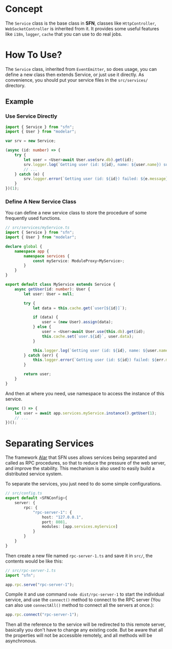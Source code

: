 <!-- title: Service; order: 10 -->
# Concept

The `Service` class is the base class in **SFN**, classes like 
`HttpController`, `WebSocketController` is inherited from it. It provides some
useful features like `i18n`, `logger`, `cache` that you can use to do real 
jobs.

# How To Use?

The `Service` class, inherited from `EventEmitter`, so does usage, you can 
define a new class then extends Service, or just use it directly. As 
convenience, you should put your service files in the `src/services/` 
directory.

## Example

### Use Service Directly

```typescript
import { Service } from "sfn";
import { User } from "modelar";

var srv = new Service;

(async (id: number) => {
    try {
        let user = <User>await User.use(srv.db).get(id);
        srv.logger.log(`Getting user (id: ${id}, name: ${user.name}) succeed.`);
        // ...
    } catch (e) {
        srv.logger.error(`Getting user (id: ${id}) failed: ${e.message}.`);
    }
})(1);
```

### Define A New Service Class

You can define a new service class to store the procedure of some frequently
used functions.

```typescript
// src/services/myService.ts
import { Service } from "sfn";
import { User } from "modelar";

declare global {
    namespace app {
        namespace services {
            const myService: ModuleProxy<MyService>;
        }
    }
}

export default class MyService extends Service {
    async getUser(id: number): User {
        let user: User = null;

        try {
            let data = this.cache.get(`user[${id}]`);

            if (data) {
                user = (new User).assign(data);
            } else {
                user = <User>await User.use(this.db).get(id);
                this.cache.set(`user.${id}`, user.data);
            }

            this.logger.log(`Getting user (id: ${id}, name: ${user.name}) succeed.`);
        } catch (err) {
            this.logger.error(`Getting user (id: ${id}) failed: ${err.message}.`);
        }

        return user;
    }
}
```

And then at where you need, use namespace to access the instance of this service.

```typescript
(async () => {
    let user = await app.services.myService.instance().getUser(1);
    // ...
})();
```

# Separating Services

The framework [Alar](https://github.com/hyurl/alar) that SFN uses allows 
services being separated and called as RPC procedures, so that to reduce the 
pressure of the web server, and improve the stability. This mechanism is also 
used to easily build a distributed service system.

To separate the services, you just need to do some simple configurations.

```typescript
// src/config.ts
export default <SFNConfig>{
    server: {
        rpc: {
            "rpc-server-1": {
                host: "127.0.0.1",
                port: 8081,
                modules: [app.services.myService]
            }
        }
    }
}
```

Then create a new file named `rpc-server-1.ts` and save it in `src/`, the 
contents would be like this:

```typescript
// src/rpc-server-1.ts
import "sfn";

app.rpc.serve("rpc-server-1");
```

Compile it and use command `node dist/rpc-server-1` to start the individual 
service, and use the `connect()` method to connect to the RPC server (You can 
also use `connectAll()` method to connect all the servers at once.):

```typescript
app.rpc.connect("rpc-server-1");
```

Then all the reference to the service will be redirected to this remote server,
basically you don't have to change any existing code. But be aware that all the 
properties will not be accessible remotely, and all methods will be asynchronous.